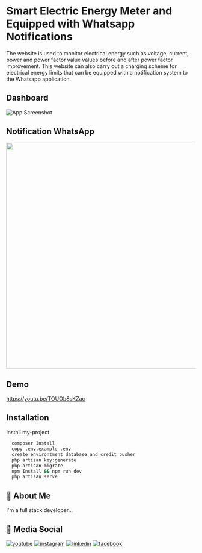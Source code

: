 
# Smart Electric Energy Meter and Equipped with Whatsapp Notifications

The website is used to monitor electrical energy such as voltage, current, power and power factor value values before and after power factor improvement. This website can also carry out a charging scheme for electrical energy limits that can be equipped with a notification system to the Whatsapp application.

## Dashboard

![App Screenshot](https://user-images.githubusercontent.com/52773931/161367287-1628a23b-abaf-4d6d-9a11-64784f445487.JPG)

## Notification WhatsApp

<img style="-webkit-user-select: none;margin: auto;cursor: zoom-in;" src="https://user-images.githubusercontent.com/52773931/161367349-8af2ee80-3639-489e-a104-676e2435c6a5.jpg" width="554" height="600">

## Demo

https://youtu.be/TOUOb8sKZac
## Installation

Install my-project

```bash
  composer Install
  copy .env.example .env
  create environtment database and credit pusher
  php artisan key:generate
  php artisan migrate
  npm Install && npm run dev
  php artisan serve
```
    
## 🚀 About Me
I'm a full stack developer...


## 🔗 Media Social

[![youtube](https://img.shields.io/badge/YouTube-FF0000?style=for-the-badge&logo=youtube&logoColor=white)](https://www.youtube.com/channel/UCW_jp7PE1owhjYC9Vvq8rYA)
[![instagram](https://img.shields.io/badge/Instagram-E4405F?style=for-the-badge&logo=instagram&logoColor=white)](https://www.instagram.com/novri_amsyah26)
[![linkedin](https://img.shields.io/badge/linkedin-0A66C2?style=for-the-badge&logo=linkedin&logoColor=white)](https://www.linkedin.com/in/novri-amsyah/)
[![facebook](https://img.shields.io/badge/Facebook-1877F2?style=for-the-badge&logo=facebook&logoColor=white)](https://facebook.com/novriamsyah)